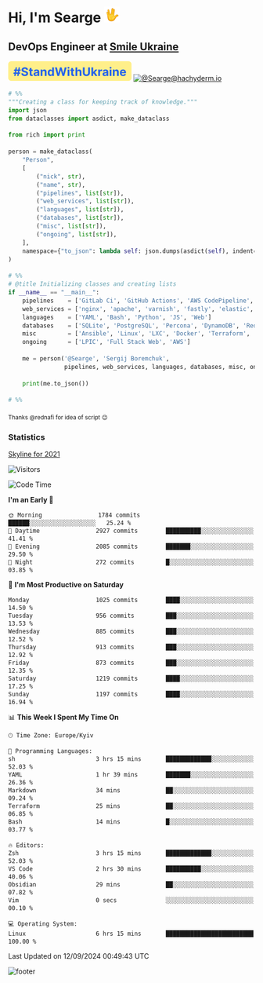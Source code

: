 # Hi, I'm Searge <img src="images/vulcan.webp" style="display: inline-block; margin: 0; height: 2rem" alt="Vulcan salute" />

## DevOps Engineer at [Smile Ukraine](https://smile-ukraine.com/en)

[![Stand With Ukraine](https://raw.githubusercontent.com/vshymanskyy/StandWithUkraine/main/badges/StandWithUkraine.svg)](https://stand-with-ukraine.pp.ua)
<a rel="me" href="https://hachyderm.io/@Searge">![@Searge@hachyderm.io](https://img.shields.io/badge/-@Searge-%232B90D9?logo=mastodon&logoColor=white)</a>

```python
# %%
"""Creating a class for keeping track of knowledge."""
import json
from dataclasses import asdict, make_dataclass

from rich import print

person = make_dataclass(
    "Person",
    [
        ("nick", str),
        ("name", str),
        ("pipelines", list[str]),
        ("web_services", list[str]),
        ("languages", list[str]),
        ("databases", list[str]),
        ("misc", list[str]),
        ("ongoing", list[str]),
    ],
    namespace={"to_json": lambda self: json.dumps(asdict(self), indent=4)},
)

# %%
# @title Initializing classes and creating lists
if __name__ == "__main__":
    pipelines    = ['GitLab Ci', 'GitHub Actions', 'AWS CodePipeline', 'Jenkins']
    web_services = ['nginx', 'apache', 'varnish', 'fastly', 'elastic', 'solr']
    languages    = ['YAML', 'Bash', 'Python', 'JS', 'Web']
    databases    = ['SQLite', 'PostgreSQL', 'Percona', 'DynamoDB', 'Redis']
    misc         = ['Ansible', 'Linux', 'LXC', 'Docker', 'Terraform', 'AWS']
    ongoing      = ['LPIC', 'Full Stack Web', 'AWS']

    me = person('@Searge', 'Sergij Boremchuk',
                pipelines, web_services, languages, databases, misc, ongoing)

    print(me.to_json())

# %%

```

<sub>Thanks @rednafi for idea of script :wink:</sub>

### Statistics

[Skyline for 2021](https://skyline.github.com/Searge/2021)

![Visitors](https://komarev.com/ghpvc/?username=searge&label=Profile%20views&color=0e75b6&style=flat) 
<!--START_SECTION:waka-->
![Code Time](http://img.shields.io/badge/Code%20Time-2%2C753%20hrs%2033%20mins-blue)

**I'm an Early 🐤** 

```text
🌞 Morning                1784 commits        ██████░░░░░░░░░░░░░░░░░░░   25.24 % 
🌆 Daytime                2927 commits        ██████████░░░░░░░░░░░░░░░   41.41 % 
🌃 Evening                2085 commits        ███████░░░░░░░░░░░░░░░░░░   29.50 % 
🌙 Night                  272 commits         █░░░░░░░░░░░░░░░░░░░░░░░░   03.85 % 
```
📅 **I'm Most Productive on Saturday** 

```text
Monday                   1025 commits        ████░░░░░░░░░░░░░░░░░░░░░   14.50 % 
Tuesday                  956 commits         ███░░░░░░░░░░░░░░░░░░░░░░   13.53 % 
Wednesday                885 commits         ███░░░░░░░░░░░░░░░░░░░░░░   12.52 % 
Thursday                 913 commits         ███░░░░░░░░░░░░░░░░░░░░░░   12.92 % 
Friday                   873 commits         ███░░░░░░░░░░░░░░░░░░░░░░   12.35 % 
Saturday                 1219 commits        ████░░░░░░░░░░░░░░░░░░░░░   17.25 % 
Sunday                   1197 commits        ████░░░░░░░░░░░░░░░░░░░░░   16.94 % 
```


📊 **This Week I Spent My Time On** 

```text
🕑︎ Time Zone: Europe/Kyiv

💬 Programming Languages: 
sh                       3 hrs 15 mins       █████████████░░░░░░░░░░░░   52.03 % 
YAML                     1 hr 39 mins        ███████░░░░░░░░░░░░░░░░░░   26.36 % 
Markdown                 34 mins             ██░░░░░░░░░░░░░░░░░░░░░░░   09.24 % 
Terraform                25 mins             ██░░░░░░░░░░░░░░░░░░░░░░░   06.85 % 
Bash                     14 mins             █░░░░░░░░░░░░░░░░░░░░░░░░   03.77 % 

🔥 Editors: 
Zsh                      3 hrs 15 mins       █████████████░░░░░░░░░░░░   52.03 % 
VS Code                  2 hrs 30 mins       ██████████░░░░░░░░░░░░░░░   40.06 % 
Obsidian                 29 mins             ██░░░░░░░░░░░░░░░░░░░░░░░   07.82 % 
Vim                      0 secs              ░░░░░░░░░░░░░░░░░░░░░░░░░   00.10 % 

💻 Operating System: 
Linux                    6 hrs 15 mins       █████████████████████████   100.00 % 
```


 Last Updated on 12/09/2024 00:49:43 UTC
<!--END_SECTION:waka-->

![footer](https://capsule-render.vercel.app/api?type=waving&color=gradient&customColorList=14,21&height=82&section=footer)
